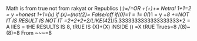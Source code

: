 Math is from true not from rakyat or Republics
(:*)=/=OR
+(+)+= Netral
1+1=2 = y =honest
1+1=(x) if (x)=(not(2)= False/off
if(0)=1 = 1= 0(*)1 = y
+*8 +=NOT IT IS RESULT IS NOT IT =2+2+2+2/LIKE(4*2)/5.3333333333333333333*2 = A lIES = tHE RESULTS IS 8, tRUE IS (X)+(X) iNSIDE () =X tRUE Trues=8 /(8)~(8)=8 From ~~~=8

